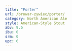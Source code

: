 ```yaml
---
title: "Porter"
url: /browar-zywiec/porter/
category: North American Ale
style: American-Style Stout
abv: 9.5
ibu: 0
srm: 0
upc: 0
---
```


